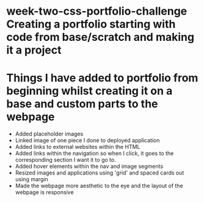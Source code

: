 # week-two-css-portfolio-challenge Creating a portfolio starting with code from base/scratch and making it a project 

# Things I have added to portfolio from beginning whilst creating it on a base and custom parts to the webpage

- Added placeholder images
- Linked image of one piece I done to deployed application
- Added links to external websites within the HTML
- Added links within the navigation so when I click, it goes to the corresponding section I want it to go to.
- Added hover elements within the nav and image segments
- Resized images and applications using 'grid' and spaced cards out using margin
- Made the webpage more aesthetic to the eye and the layout of the webpage is responsive
